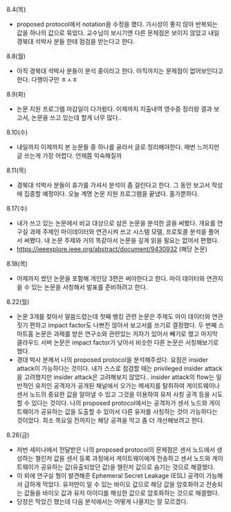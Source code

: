 8.4(목)
- proposed protocol에서 notation을 수정을 했다. 가시성이 좋지 않아 반복되는 값을 하나의 값으로 묶었다. 교수님이 보시기엔 다른 문제점은 보이지 않았고 내일 경북대 석박사 분들 한테 점검을 받는다고 한다.

8.8(월)
- 아직 경북대 석박사 분들이 분석 중이라고 한다. 아직까지는 문제점이 없어보인다고 한다. 다행이구만 ㅎㅅㅎ
  
8.9(화)
- 논문 지원 프로그램 마감일이 다가왔다. 이제까지 지출내역 영수증 정리랑 결과 보고서, 논문을 쓰고 있는데 할게 너무 많다.. 

8.10(수)
- 내일까지 이제까지 본 눈문들 중 하나를 골라서 글로 정리해야한다. 매번 느끼지만 글 쓰는게 가장 어렵다. 언제쯤 익숙해질까
  
8.11(목)
- 경북대 석박사 분들이 휴가를 가셔서 분석이 좀 걸린다고 한다. 그 동안 보고서 작성에 집중할 예정이다. 오늘 계명 논문 지원 프로그램을 끝냈다. 홀가뿐하다.

8.17(수)
- 내가 쓰고 있는 논문에서 비교 대상으로 삼은 논문을 분석한 글을 써봤다. 개요를 연구실 과제 주제인 마이데이터와 연관시켜 쓰고 시스템 모델, 프로토콜 분석을 풀어서 써봤다. 내 논문 주제와 거의 똑같아서 논문을 깊게 읽을 필요는 없어서 편했다. 
- https://ieeexplore.ieee.org/abstract/document/9430932 (해당 논문)

8.18(목)
- 어제까지 썼던 논문을 포함해 개인당 3편은 써야한다고 한다. 마이 데이터와 연관지을 수 있는 논문을 서칭해서 발표를 준비하려고 한다.

8.22(월)
- 논문 3개를 찾아서 말씀드렸는데 첫째 뱅킹 관련 논문은 주제도 마이 데이터와 연관짓기 편하고 impact factor도 나쁘진 않아서 보고서를 쓰기로 결정했다. 두 번째 스마트홈 논문은 과제를 받은 연구소와 관련있는 저자가 있어서 빼기로 했고 마지막 클라우드 서버 논문은 impact factor가 낮아서 비슷한 다른 논문은 서칭해보기로 했다.
- 경대 박사 분께서 나의 proposed protocol을 분석해주셨다. 요점은 insider attack이 가능하다는 것이다. 내가 스스로 점검할 때는 privileged insider attack을 고려했지만 insider attack은 고려해보지 않았다.. insider attack의 flow는 일반적인 유저인 공격자가 공개된 채널에서 오가는 메세지를 탈취하여 게이트웨이나 센서 노드의 중요한 값을 알아낼 수 있고 그것을 이용하여 유저 사칭 공격 등을 시도할 수 있다는 것이다. 나의 proposed protocol에서는 공격자가 센서 노드와 게이트웨이가 공유하는 값을 도출할 수 있어서 다른 유저를 사칭하는 것이 가능하다는 것이었다. 최소 목요일 전까지는 해당 공격을 막고 좀 더 개선해보려고 한다. 

8.26(금)
- 저번 세미나에서 전달받은 나의 proposed protocol의 문제점은 센서 노드에서 생성하는 챌린저 값을 센서 등록 과정에서 게이트웨이에게 전송하고 센서 노드와 게이트웨이가 공유하는 값(유출되었던 값)을 챌린저 값으로 숨기는 것으로 해결했다.
- 이 외에 연구실 형이 발견해준 Ephemeral Secret Leakage (ESL) 공격이 가능해서 급하게 막았다. 유저만이 알 수 있는 바이오 값으로 해당 값을 암호화하고 전송되는 값들을 바이오 값과 유저 아이디를 해싱한 값으로 암호화하는 것으로 해결했다.
- 당장은 막았긴 했는데 다음 분석에서는 어떻게 나올지는 잘 모르겠다.